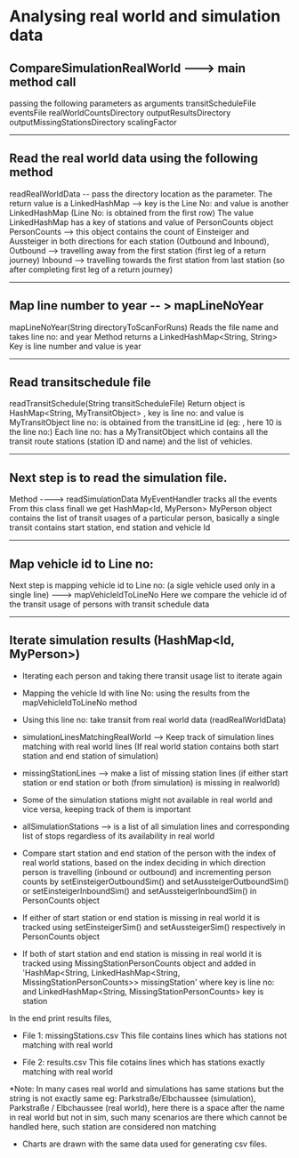 # Analysing real world and simulation data

## CompareSimulationRealWorld ---> main method call

passing the following parameters as arguments
transitScheduleFile
eventsFile
realWorldCountsDirectory
outputResultsDirectory
outputMissingStationsDirectory
scalingFactor

---

## Read the real world data using the following method
readRealWorldData -- pass the directory location as the parameter.
The return value is a LinkedHashMap --> key is the Line No: and value is another LinkedHashMap (Line No: is obtained from the first row)
The value LinkedHashMap has a key of stations and value of PersonCounts object
PersonCounts --> this object contains the count of Einsteiger and Aussteiger in both directions for each station (Outbound and Inbound),
Outbound --> travelling away from the first station (first leg of a return journey)
Inbound --> travelling towards the first station from last station (so after completing first leg of a return journey)

---

## Map line number to year -- > mapLineNoYear
mapLineNoYear(String directoryToScanForRuns)
Reads the file name and takes line no: and year
Method returns a LinkedHashMap<String, String>
Key is line number and value is year

---

## Read transitschedule file
readTransitSchedule(String transitScheduleFile)
Return object is HashMap<String, MyTransitObject> , key is line no: and value is MyTransitObject
line no: is obtained from the transitLine id (eg: <transitLine id="10---1281_3">, here 10 is the line no:)
Each line no: has a MyTransitObject which contains all the transit route stations (station ID and name) and the list of vehicles.

---

## Next step is to read the simulation file.
Method ----> readSimulationData
MyEventHandler tracks all the events
From this class finall we get HashMap<Id<Person>, MyPerson>
MyPerson object contains the list of transit usages of a particular person, basically a single transit contains start station, end station and vehicle Id

---

## Map vehicle id to Line no:
Next step is mapping vehicle id to Line no: (a sigle vehicle used only in a single line) ---> mapVehicleIdToLineNo
Here we compare the vehicle id of the transit usage of persons with transit schedule data

---

## Iterate simulation results (HashMap<Id<Person>, MyPerson>)
* Iterating each person and taking there transit usage list to iterate again
* Mapping the vehicle Id with line No: using the results from the mapVehicleIdToLineNo method
* Using this line no: take transit from real world data (readRealWorldData)
* simulationLinesMatchingRealWorld --> Keep track of simulation lines matching with real world lines (If real world station contains both start station and end station of    simulation)
* missingStationLines --> make a list of missing station lines (if either start station or end station or both (from simulation) is missing in realworld)
* Some of the simulation stations might not available in real world and vice versa, keeping track of them is important
* allSimulationStations --> is a list of all simulation lines and corresponding list of stops regardless of its availability in real world
* Compare start station and end station of the person with the index of real world stations, based on the index deciding in which direction person is travelling (inbound or outbound) and incrementing person counts by setEinsteigerOutboundSim() and setAussteigerOutboundSim() or setEinsteigerInboundSim() and setAussteigerInboundSim() in PersonCounts object

* If either of start station or end station is missing in real world it is tracked using setEinsteigerSim() and setAussteigerSim() respectively in PersonCounts object
* If both of start station and end station is missing in real world it is tracked using MissingStationPersonCounts object and added in 'HashMap<String, LinkedHashMap<String, MissingStationPersonCounts>> missingStation' where key is line no: and LinkedHashMap<String, MissingStationPersonCounts> key is station



In the end print results files,
* File 1: missingStations.csv
This file contains lines which has stations not matching with real world

* File 2: results.csv
This file cotains lines which has stations exactly matching with real world

*Note: In many cases real world and simulations has same stations but the string is not exactly same eg: Parkstraße/Elbchaussee (simulation), Parkstraße / Elbchaussee (real world), here there is a space after the name in real world but not in sim, such many scenarios are there which cannot be handled here, such station are considered non matching


* Charts are drawn with the same data used for generating csv files.

 



